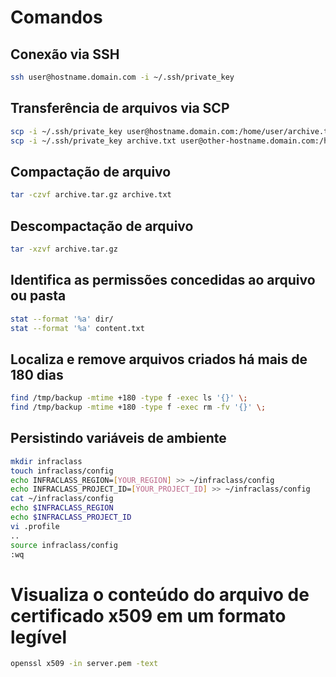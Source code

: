 # Comandos

## Conexão via SSH
```bash
ssh user@hostname.domain.com -i ~/.ssh/private_key
```

## Transferência de arquivos via SCP
```bash
scp -i ~/.ssh/private_key user@hostname.domain.com:/home/user/archive.txt .
scp -i ~/.ssh/private_key archive.txt user@other-hostname.domain.com:/home/user/
```

## Compactação de arquivo
```bash
tar -czvf archive.tar.gz archive.txt
```

## Descompactação de arquivo
```bash
tar -xzvf archive.tar.gz
```

## Identifica as permissões concedidas ao arquivo ou pasta
```bash
stat --format '%a' dir/
stat --format '%a' content.txt
```

## Localiza e remove arquivos criados há mais de 180 dias
```bash
find /tmp/backup -mtime +180 -type f -exec ls '{}' \;
find /tmp/backup -mtime +180 -type f -exec rm -fv '{}' \;
```

## Persistindo variáveis de ambiente
```bash
mkdir infraclass
touch infraclass/config
echo INFRACLASS_REGION=[YOUR_REGION] >> ~/infraclass/config
echo INFRACLASS_PROJECT_ID=[YOUR_PROJECT_ID] >> ~/infraclass/config
cat ~/infraclass/config
echo $INFRACLASS_REGION
echo $INFRACLASS_PROJECT_ID
vi .profile
..
source infraclass/config
:wq
```

# Visualiza o conteúdo do arquivo de certificado x509 em um formato legível
```bash
openssl x509 -in server.pem -text
```